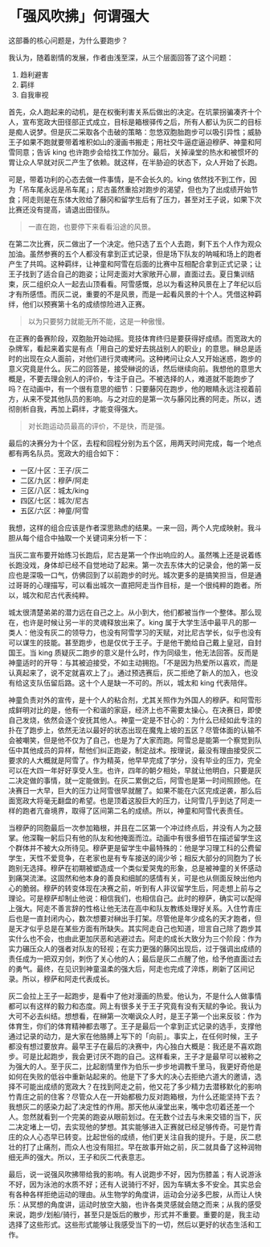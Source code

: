 # 「强风吹拂」何谓强大

这部番的核心问题是，为什么要跑步？

我认为，随着剧情的发展，作者由浅至深，从三个层面回答了这个问题：

1. 趋利避害
2. 羁绊
3. 自我审视

首先，众人跑起来的动机，是在权衡利害关系后做出的决定。在坑蒙拐骗凑齐十个人，宣布宽政大田径部正式成立，目标是箱根驿传之后，所有人都认为灰二的目标是痴人说梦。但是灰二采取各个击破的策略：忽悠双胞胎跑步可以吸引异性；威胁王子如果不跑就要带着堆积如山的漫画书搬走；用社交牛逼症逼迫穆萨、神童和阿雪同意；告诉 king 也许跑步会给找工作加分。最后，关掉澡堂的热水和被惯坏的胃让众人早就对灰二产生了依赖。就这样，在半胁迫的状态下，众人开始了长跑。

可是，带着功利的心态去做一件事情，是不会长久的。king 依然找不到工作，因为「吊车尾永远是吊车尾」；尼古虽然重拾对跑步的渴望，但也为了出成绩开始节食；阿走则是在东体大败给了藤冈和留学生后有了压力，甚至对王子说，如果下次比赛还没有提高，请退出田径队。

>一直在跑，也要停下来看看沿途的风景。

在第二次比赛，灰二做出了一个决定。他只选了五个人去跑，剩下五个人作为观众加油。虽然参赛的五个人都没有拿到正式记录，但是场下队友的呐喊和场上的跑者产生了共鸣。这种羁绊，让神童和阿雪在后面的比赛中互相配合拿到正式记录；让王子找到了适合自己的跑姿；让阿走面对大家敞开心扉，直面过去。夏日集训结束，灰二组织众人一起去山顶看看。阿雪感慨，总以为看这种风景在上了年纪以后才有所感悟。而灰二说，重要的不是风景，而是一起看风景的十个人。凭借这种羁绊，他们以预赛第十名的成绩惊险进入正赛。

>以为只要努力就能无所不能，这是一种傲慢。

在正赛的备赛阶段，双胞胎开始动摇。竞技体育终归是要获得好成绩。而宽政大的杂牌军，看起来着实是有点「用自己的爱好去挑战别人的职业」的意思。榊总是适时的出现在众人面前，对他们进行灵魂拷问。这种拷问让众人又开始迷惑，跑步的意义究竟是什么。灰二的回答是，接受榊说的话，然后继续向前。我想他的意思大概是，不要去理会别人的评价，专注于自己。不被选择的人，难道就不能跑步了吗？在动画中，有一个很有意思的细节：只要藤冈在跑步，他的眼睛永远注视着前方，从来不受其他队员的影响。与之对应的是第一次与藤冈比赛的阿走。所以，透彻剖析自我，再加上羁绊，才能变得强大。

>对长跑运动员最高的评价，不是快，而是强。

最后的决赛分为十个区，去程和回程分别为五个区，用两天时间完成，每一个地点都有两名队员。宽政大的组合如下：

 - 一区/十区：王子/灰二
 - 二区/九区：穆萨/阿走
 - 三区/八区：城太/king
 - 四区/七区：城次/尼古
 - 五区/六区：神童/阿雪

我想，这样的组合应该是作者深思熟虑的结果。一来一回，两个人完成映射。我斗胆从每个组合中抽取一个关键词来分析一下：

当灰二宣布要开始练习长跑后，尼古是第一个作出响应的人。虽然嘴上还是说着练长跑没戏，身体却已经不自觉地动了起来。第一次去东体大的记录会，他的第一反应也是深吸一口气，仿佛回到了以前跑步的时光。城次更多的是搞笑担当，但是通过哥哥的心理描写，可以看出城次一直把阿走当作目标，是一个很纯粹的跑者。所以，城次和尼古代表纯粹。

城太很清楚弟弟的潜力远在自己之上。从小到大，他们都被当作一个整体。那么现在，也许是时候让另一半的灵魂释放出来了。king 属于大学生活中最平凡的那一类人：他没有灰二的领导力，也没有阿雪学习的天赋，对比尼古学长，似乎也没有可以谋生的技能。甚至跑步，也是仅优于王子。于是他干脆给自己戴上皇冠，自封国王。当 king 质疑灰二跑步的意义是什么时，作为同级生，他无法回答。反而是神童适时的开导：与其被迫接受，不如主动拥抱。「不是因为热爱所以喜欢，而是认真起来了，说不定就喜欢上了」。通过预选赛后，灰二拒绝了新人的加入，也没有给这支队伍留后路。这十个人是缺一不可的。所以，城太和 king 代表陪伴。

神童负责对外的宣传，是十个人的粘合剂，尤其关照作为外国人的穆萨。和阿雪形成鲜明对比的是，他有一个和谐的家庭，经济上也不需要太操心。在决赛日，即使自己发烧，依然会逐个安抚其他人。神童一定是不甘心的：为什么已经如此专注的扑在了跑步上，依然无法以最好的状态出现在魔鬼上坡的五区？尽管体面的认输不会被嘲笑，但是他不仅为了自己，也是为了大家而跑。阿雪总是能第一个察觉到队伍中其他成员的异样，帮他们纠正跑姿，制定战术。按理说，最没有理由接受灰二要求的人大概就是阿雪了。作为精英，他早早完成了学分，没有毕业的压力，完全可以在大四一年好好享受人生。也许，四年的朝夕相处，早就让他明白，只要是灰二决定做的事情，就一定能做到。在灰二累倒之后，阿雪也是第一时间照顾他。在决赛日一大早，巨大的压力让阿雪很早就醒了。如果不能在六区完成逆袭，那么后面宽政大将毫无翻盘的希望。也是顶着这股巨大的压力，让阿雪几乎到达了阿走一样的跑者亢奋境界，取得了区间第二名的成绩。所以，神童和阿雪代表责任。

当穆萨的同胞最后一次参加箱根，并且在二区第一个冲过终点后，并没有人为之鼓掌。他深鞠一躬后只有他的队友和他掩面而泣。动画中有很多细节在描述留学生这个群体并不被大众所待见。穆萨更是留学生中最特殊的：他是学习理工科的公费留学生，天性不爱竞争，在老家也是有专车接送的阔少爷；相反大部分的同胞为了长跑别无选择。穆萨在初期被塑造成一个类似爱哭鬼的形象，总是被神童的关怀感动到痛哭流涕。这固然和他本身的善良和细腻的感情有关，可是也从侧面反映出他内心的脆弱。穆萨的转变体现在决赛之前，听到有人非议留学生后，阿走想上前与之理论。可是穆萨却制止他说：相信我们，也相信自己。此时的穆萨，确实可以配得上强大。阿走不善言辞的性格让他无法在高中和队友教练处理好关系。入住竹青庄后也是一直封闭内心，数次想要对榊出手打架。尽管他是年少成名的天才跑者，但是天才似乎总是在某些方面有所缺失。其实阿走自己也知道，坦言自己除了跑步其实什么也不会，也由此更加厌恶和逃避过去。阿走的成长大致分为三个阶段：作为实力碾压众人的强者对队友的轻视；在实力更强的藤冈出现后，过于强调出成绩的责任成为一把双刃剑，刺伤了关心他的人；最后是灰二点醒了他，给予他直面过去的勇气。最终，在见识到神童温柔的强大后，阿走也完成了淬炼，刷新了区间记录。所以，穆萨和阿走代表成长。

灰二会拉上王子一起跑步，是看中了他对漫画的热爱。他认为，不是什么人做事情都可以有这样的毅力和态度。网上有很多关于王子究竟有没有天赋的争论。我认为大可不必去纠结。想想看，在榊第一次嘲讽众人时，是王子第一个出来反驳：作为体育生，你们的体育精神都去哪了。王子是最后一个拿到正式记录的选手，支撑他通过记录的动力，是大家在他胳膊上写下的「向前」。事实上，在任何时候，王子都没有想过要放弃。最早王子在最后的决赛中，内心独白大概是：我还是不喜欢跑步。可是比起跑步，我会更讨厌不跑的自己。这样看来，王子才是最早可以被称之为强大的人。至于灰二，比起剧情里作为伯乐一步步地调教千里马，我更好奇他是如何在失败的低谷中重新站起来的。他是下了多大的决心去拒绝六道大的邀请，选择不可能出成绩的宽政大？在找到阿走之前，他又花了多少精力去潜移默化的影响竹青庄之前的住客？尽管众人在一开始都极力反对跑箱根，为什么还能坚持下去？我想灰二的感染力起了决定性的作用。那天他从澡堂出来，嘴中念叨着还差一个人。忽然就看到一个完美的跑姿从眼前划过。在无数个过去与未来交错的当下，灰二决定堵上一切，去实现他的梦想。其实能够进入正赛就已经足够传奇。可是竹青庄的众人心态早已转变。比起世俗的成绩，他们更关注自我的提升。于是，灰二悲壮的打了止痛剂，而众人也没有阻拦。早在故事开始之前，灰二就具备了这种润物细无声的强大。所以，王子和灰二代表意志。

最后，说一说强风吹拂带给我的影响。有人说跑步不好，因为伤膝盖；有人说游泳不好，因为泳池的水质不好；还有人说骑行不好，因为车辆太多不安全。其实总会有各种各样拒绝运动的理由。从生物学的角度讲，运动会分泌多巴胺，从而让人快乐：从冥想的角度讲，运动时放空大脑，也许各类灵感就会随之而来；从我的感受来说，跑步/划船/骑行，甚至只是饭后的散步，形式并不重要。重要的是，我主动选择了这些形式。这些形式能够让我感受当下的一切，然后以更好的状态生活和工作。